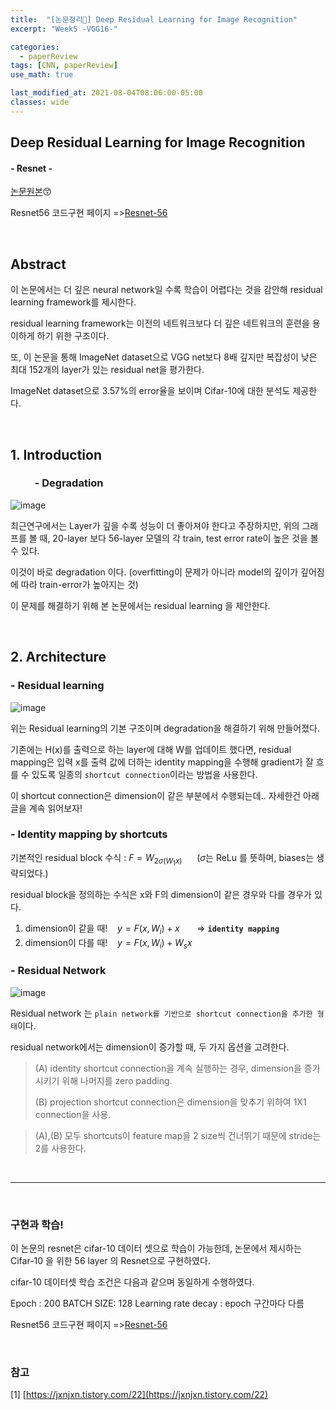 ```yaml
---
title:  "[논문정리📃] Deep Residual Learning for Image Recognition"
excerpt: "Week5 -VGG16-"

categories:
  - paperReview
tags: [CNN, paperReview]
use_math: true

last_modified_at: 2021-08-04T08:06:00-05:00
classes: wide
---
```


## Deep Residual Learning for Image Recognition
#### - Resnet - 

[논문원본](https://arxiv.org/pdf/1512.03385.pdf)😙

Resnet56 코드구현 페이지 =>[Resnet-56](https://chaelin0722.github.io/deeplearning/cnn/code/resnet56_cifar10_code/)

<br>

## Abstract
이 논문에서는 더 깊은 neural network일 수록 학습이 어렵다는 것을 감안해 residual learning framework를 제시한다.

residual learning framework는 이전의 네트워크보다 더 깊은 네트워크의 훈련을 용이하게 하기 위한 구조이다.

또, 이 논문을 통해 ImageNet dataset으로 VGG net보다 8배 깊지만 복잡성이 낮은 최대 152개의 layer가 있는 residual net을 평가한다.

ImageNet dataset으로 3.57%의 error율을 보이며 Cifar-10에 대한 분석도 제공한다.

<br>


## 1. Introduction

### &nbsp;&nbsp;&nbsp;&nbsp;&nbsp;&nbsp;&nbsp;&nbsp;&nbsp;   - Degradation

![image](https://user-images.githubusercontent.com/53431568/128124762-2ef0fd37-6591-481b-99eb-f21ff91a5824.png)

최근연구에서는 Layer가 깊을 수록 성능이 더 좋아져야 한다고 주장하지만, 
위의 그래프를 볼 때, 20-layer 보다 56-layer 모델의 각 train, test error rate이 높은 것을 볼 수 있다.

이것이 바로 degradation 이다. (overfitting이 문제가 아니라 model의 깊이가 깊어짐에 따라 train-error가 높아지는 것)

이 문제를 해결하기 위해 본 논문에서는 residual learning 을 제안한다.

<br>

## 2. Architecture
### - Residual learning

![image](https://user-images.githubusercontent.com/53431568/128125059-2fb5d212-0d38-4599-9a88-6e3e9b364fd6.png)

위는 Residual learning의 기본 구조이며 degradation을 해결하기 위해 만들어졌다.

기존에는 H(x)를 출력으로 하는 layer에 대해 W를 업데이트 했다면, residual mapping은 입력 x를 출력 값에 더하는 identity mapping을 수행해 gradient가 잘 흐를 수 있도록 일종의 `shortcut connection`이라는 방법을 사용한다. 

이 shortcut connection은 dimension이 같은 부분에서 수행되는데.. 자세한건 아래 글을 계속 읽어보자!



### - Identity mapping by shortcuts

기본적인 residual block 수식 : $F=W_{2\sigma(W_1x)}$   &nbsp;&nbsp;&nbsp;&nbsp;  ($\sigma$는 ReLu 를 뜻하며, biases는 생략되었다.)

residual block을 정의하는 수식은 x와 F의 dimension이 같은 경우와 다를 경우가 있다.

1. dimension이 같을 때!  &nbsp;&nbsp;   $y=F(x,{W_i}) + x$   &nbsp;&nbsp;&nbsp;&nbsp;&nbsp; => **`identity mapping`**
2. dimension이 다를 때!  &nbsp;&nbsp;   $y=F(x, {W_i}) + W_sx$



### - Residual Network

![image](https://user-images.githubusercontent.com/53431568/128128152-a92d7192-9bca-4c19-a175-292cfae05fbd.png)

Residual network 는 `plain network를 기반으로 shortcut connection을 추가한 형태`이다.

residual network에서는 dimension이 증가할 때, 두 가지 옵션을 고려한다.

> (A) identity shortcut connection을 계속 실행하는 경우, dimension을 증가시키기 위해 나머지를 zero padding.
> 
> (B) projection shortcut connection은 dimension을 맞추기 위하여 1X1 connection을 사용.



> (A),(B) 모두 shortcuts이 feature map을 2 size씩 건너뛰기 때문에 stride는 2를 사용한다.


<br>
<hr>
<br>


### 구현과 학습!

이 논문의 resnet은 cifar-10 데이터 셋으로 학습이 가능한데,
논문에서 제시하는 Cifar-10 을 위한 56 layer 의  Resnet으로 구현하였다.

cifar-10 데이터셋 학습 조건은 다음과 같으며 동일하게 수행하였다.


Epoch : 200
BATCH SIZE: 128
Learning rate decay : epoch 구간마다 다름




Resnet56 코드구현 페이지 =>[Resnet-56](https://chaelin0722.github.io/deeplearning/cnn/code/resnet56_cifar10_code/)



<br>


### 참고

[1] [https://jxnjxn.tistory.com/22](https://jxnjxn.tistory.com/22)








